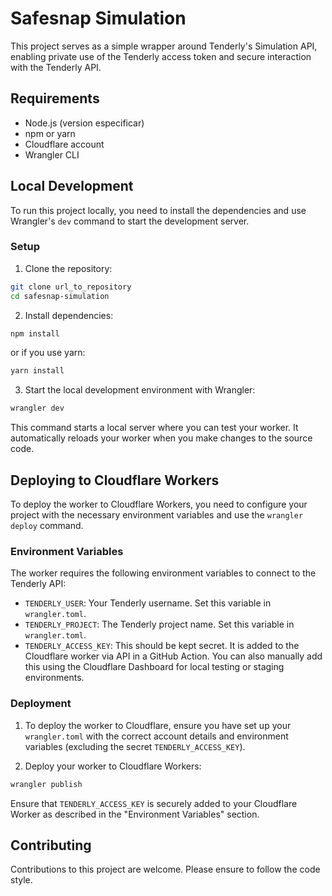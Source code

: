 # Safesnap Simulation

This project serves as a simple wrapper around Tenderly's Simulation API, enabling private use of the Tenderly access token and secure interaction with the Tenderly API.

## Requirements

- Node.js (version especificar)
- npm or yarn
- Cloudflare account
- Wrangler CLI

## Local Development

To run this project locally, you need to install the dependencies and use Wrangler's `dev` command to start the development server.

### Setup

1. Clone the repository:

```bash
git clone url_to_repository
cd safesnap-simulation
```

2. Install dependencies:

```bash
npm install
```

or if you use yarn:

```bash
yarn install
```

3. Start the local development environment with Wrangler:

```bash
wrangler dev
```

This command starts a local server where you can test your worker. It automatically reloads your worker when you make changes to the source code.

## Deploying to Cloudflare Workers

To deploy the worker to Cloudflare Workers, you need to configure your project with the necessary environment variables and use the `wrangler deploy` command.

### Environment Variables

The worker requires the following environment variables to connect to the Tenderly API:

- `TENDERLY_USER`: Your Tenderly username. Set this variable in `wrangler.toml`.
- `TENDERLY_PROJECT`: The Tenderly project name. Set this variable in `wrangler.toml`.
- `TENDERLY_ACCESS_KEY`: This should be kept secret. It is added to the Cloudflare worker via API in a GitHub Action. You can also manually add this using the Cloudflare Dashboard for local testing or staging environments.

### Deployment

1. To deploy the worker to Cloudflare, ensure you have set up your `wrangler.toml` with the correct account details and environment variables (excluding the secret `TENDERLY_ACCESS_KEY`).

2. Deploy your worker to Cloudflare Workers:

```bash
wrangler publish
```

Ensure that `TENDERLY_ACCESS_KEY` is securely added to your Cloudflare Worker as described in the "Environment Variables" section.

## Contributing

Contributions to this project are welcome. Please ensure to follow the code style.

